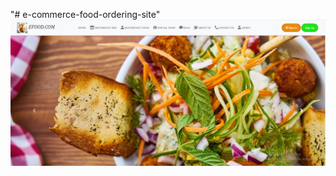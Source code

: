 "# e-commerce-food-ordering-site" 
![Image of Project](https://github.com/Pritam-Project/e-commerce-food-ordering-site/blob/main/Images/pic1.JPG)
